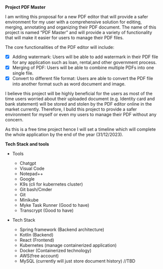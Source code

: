 **Project PDF Master**

I am writing this proposal for a new PDF editor that will provide a safer environment for my user with a comprehensive solution for editing, merging, annotating and organizing their PDF document. The name of this project is named “PDF Master” and will provide a variety of functionality that will make it easier for users to manage their PDF files.

The core functionalities of the PDF editor will include:

- [x] Adding watermark: Users will be able to add watermark in their PDF file for any application such as loan, rental,and other government process.
- [x] Merging of PDF: Users will be able to combine multiple PDFs into one single file.
- [x] Convert to different file format: Users are able to convert the PDF file into another format such as word document and image.

I believe this project will be highly beneficial for the users as most of the time users worried about their uploaded document (e.g. Identity card and bank statement)  will be stored and stolen by the PDF editor online in the market currently. Therefore, I build this project to provide a safer environment for myself or even my users to manage their PDF without any concern.

As this is a free time project hence I will set a timeline which will complete the whole application by the end of the year (31/12/2023).

**Tech Stack and tools**

- Tools
  - Chatgpt
  - Visual Code
  - Notepad++
  - Google
  - K9s (cli for kubernetes cluster)
  - Git bash/Cmder
  - Git
  - Minikube
  - Myke Task Runner (Good to have)
  - Transcrypt (Good to have)

- Tech Stack
  - Spring framework (Backend architecture)
  - Kotlin (Backend)
  - React (Frontend)
  - Kubernetes (manage containerized application)
  - Docker (Containerized technology)
  - AWS(free account)
  - MySQL (currently will just store document history) //TBD





